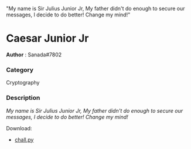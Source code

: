 "My name is Sir Julius Junior Jr, My father 
didn't do enough to secure our messages, 
I decide to do better! Change my mind!"

Caesar Junior Jr
============

**Author** : Sanada#7802

### Category 
Cryptography

### Description
_My name is Sir Julius Junior Jr, My father_ 
_didn't do enough to secure our messages,_ 
_I decide to do better! Change my mind!_

Download:
- [chall.py](/Beefest2022/Caesar%20Junior%20Jr/chall.py)